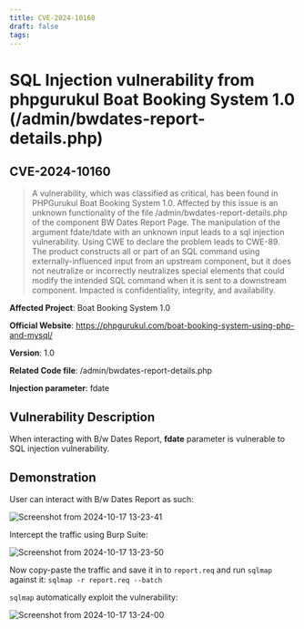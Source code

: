 ```yaml
---
title: CVE-2024-10160
draft: false
tags:
---
```

# SQL Injection vulnerability from phpgurukul Boat Booking System 1.0 (/admin/bwdates-report-details.php)
## CVE-2024-10160

> A vulnerability, which was classified as critical, has been found in PHPGurukul Boat Booking System 1.0. Affected by this issue is an unknown functionality of the file /admin/bwdates-report-details.php of the component BW Dates Report Page. The manipulation of the argument fdate/tdate with an unknown input leads to a sql injection vulnerability. Using CWE to declare the problem leads to CWE-89. The product constructs all or part of an SQL command using externally-influenced input from an upstream component, but it does not neutralize or incorrectly neutralizes special elements that could modify the intended SQL command when it is sent to a downstream component. Impacted is confidentiality, integrity, and availability.



**Affected Project**: Boat Booking System 1.0

**Official Website**: https://phpgurukul.com/boat-booking-system-using-php-and-mysql/

**Version**: 1.0

**Related Code file**: /admin/bwdates-report-details.php

**Injection parameter**: fdate

## Vulnerability Description

When interacting with B/w Dates Report, **fdate** parameter is vulnerable to SQL injection vulnerability.

## Demonstration

User can interact with B/w Dates Report as such:

![Screenshot from 2024-10-17 13-23-41](https://github.com/user-attachments/assets/7ac83c70-6733-4e80-8a31-147f20bb234a)

Intercept the traffic using Burp Suite:

![Screenshot from 2024-10-17 13-23-50](https://github.com/user-attachments/assets/711da061-b7cd-41bd-b052-4fbf6d3f71d5)

Now copy-paste the traffic and save it in to `report.req` and run `sqlmap` against it: `sqlmap -r report.req --batch`

`sqlmap` automatically exploit the vulnerability:

![Screenshot from 2024-10-17 13-24-00](https://github.com/user-attachments/assets/da822ab5-2875-487e-aa8b-c67c63239bb1)